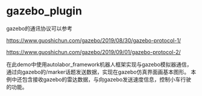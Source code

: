 # gazebo_plugin
gazebo的通讯协议可以参考

https://www.guoshichun.com/gazebo/2019/08/30/gazebo-protocol-1/

https://www.guoshichun.com/gazebo/2019/09/01/gazebo-protocol-2/

在此demo中使用autolabor_framework机器人框架实现与gazebo模拟器通信，通过向gazebo的/marker话题发送数据，实现在gazebo仿真界面画基本图形。
本例中还包含接收gazebo的雷达数据，与向gazebo发送速度信息，控制小车行驶的功能。
